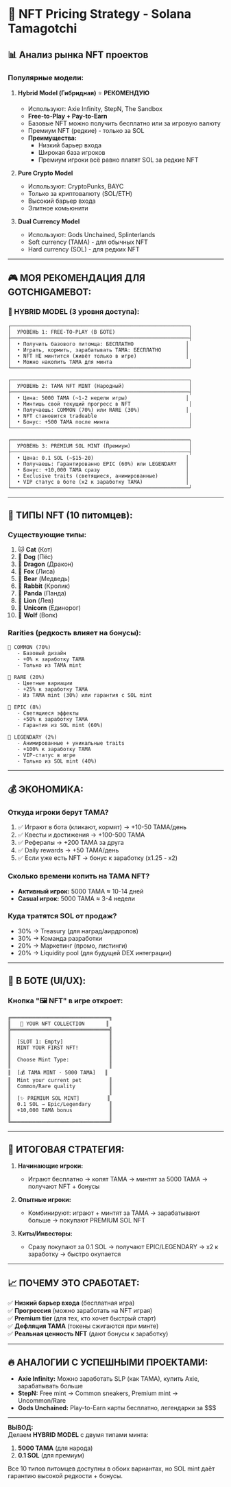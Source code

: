 # 🎯 NFT Pricing Strategy - Solana Tamagotchi

## 📊 **Анализ рынка NFT проектов**

### **Популярные модели:**

1. **Hybrid Model (Гибридная)** ⭐ **РЕКОМЕНДУЮ**
   - Используют: Axie Infinity, StepN, The Sandbox
   - **Free-to-Play + Pay-to-Earn**
   - Базовые NFT можно получить бесплатно или за игровую валюту
   - Премиум NFT (редкие) - только за SOL
   - **Преимущества:**
     - Низкий барьер входа
     - Широкая база игроков
     - Премиум игроки всё равно платят SOL за редкие NFT

2. **Pure Crypto Model**
   - Используют: CryptoPunks, BAYC
   - Только за криптовалюту (SOL/ETH)
   - Высокий барьер входа
   - Элитное комьюнити

3. **Dual Currency Model**
   - Используют: Gods Unchained, Splinterlands
   - Soft currency (TAMA) - для обычных NFT
   - Hard currency (SOL) - для редких NFT

---

## 🎮 **МОЯ РЕКОМЕНДАЦИЯ ДЛЯ GOTCHIGAMEBOT:**

### **🌟 HYBRID MODEL (3 уровня доступа):**

```
┌──────────────────────────────────────────────────────────┐
│  УРОВЕНЬ 1: FREE-TO-PLAY (В БОТЕ)                        │
├──────────────────────────────────────────────────────────┤
│  • Получить базового питомца: БЕСПЛАТНО                 │
│  • Играть, кормить, зарабатывать TAMA: БЕСПЛАТНО        │
│  • NFT НЕ минтится (живёт только в игре)                │
│  • Можно накопить TAMA для минта                         │
└──────────────────────────────────────────────────────────┘

┌──────────────────────────────────────────────────────────┐
│  УРОВЕНЬ 2: TAMA NFT MINT (Народный)                     │
├──────────────────────────────────────────────────────────┤
│  • Цена: 5000 TAMA (~1-2 недели игры)                   │
│  • Минтишь свой текущий прогресс в NFT                   │
│  • Получаешь: COMMON (70%) или RARE (30%)               │
│  • NFT становится tradeable                              │
│  • Бонус: +500 TAMA после минта                          │
└──────────────────────────────────────────────────────────┘

┌──────────────────────────────────────────────────────────┐
│  УРОВЕНЬ 3: PREMIUM SOL MINT (Премиум)                   │
├──────────────────────────────────────────────────────────┤
│  • Цена: 0.1 SOL (~$15-20)                              │
│  • Получаешь: Гарантированно EPIC (60%) или LEGENDARY   │
│  • Бонус: +10,000 TAMA сразу                            │
│  • Exclusive traits (светящиеся, анимированные)         │
│  • VIP статус в боте (x2 к заработку TAMA)              │
└──────────────────────────────────────────────────────────┘
```

---

## 🎨 **ТИПЫ NFT (10 питомцев):**

### **Существующие типы:**
1. 🐱 **Cat** (Кот)
2. 🐶 **Dog** (Пёс)
3. 🐉 **Dragon** (Дракон)
4. 🦊 **Fox** (Лиса)
5. 🐻 **Bear** (Медведь)
6. 🐰 **Rabbit** (Кролик)
7. 🐼 **Panda** (Панда)
8. 🦁 **Lion** (Лев)
9. 🦄 **Unicorn** (Единорог)
10. 🐺 **Wolf** (Волк)

### **Rarities (редкость влияет на бонусы):**

```
💚 COMMON (70%)
   - Базовый дизайн
   - +0% к заработку TAMA
   - Только из TAMA mint

💙 RARE (20%)
   - Цветные вариации
   - +25% к заработку TAMA
   - Из TAMA mint (30%) или гарантия с SOL mint

💜 EPIC (8%)
   - Светящиеся эффекты
   - +50% к заработку TAMA
   - Гарантия из SOL mint (60%)

🧡 LEGENDARY (2%)
   - Анимированные + уникальные traits
   - +100% к заработку TAMA
   - VIP-статус в игре
   - Только из SOL mint (40%)
```

---

## 💰 **ЭКОНОМИКА:**

### **Откуда игроки берут TAMA?**
1. ✅ Играют в бота (кликают, кормят) → +10-50 TAMA/день
2. ✅ Квесты и достижения → +100-500 TAMA
3. ✅ Рефералы → +200 TAMA за друга
4. ✅ Daily rewards → +50 TAMA/день
5. ✅ Если уже есть NFT → бонус к заработку (x1.25 - x2)

### **Сколько времени копить на TAMA NFT?**
- **Активный игрок:** 5000 TAMA ≈ 10-14 дней
- **Casual игрок:** 5000 TAMA ≈ 3-4 недели

### **Куда тратятся SOL от продаж?**
- 30% → Treasury (для наград/аирдропов)
- 30% → Команда разработки
- 20% → Маркетинг (промо, листинги)
- 20% → Liquidity pool (для будущей DEX интеграции)

---

## 🚀 **В БОТЕ (UI/UX):**

### **Кнопка "🖼️ NFT" в игре откроет:**

```
╔════════════════════════════════╗
║   🎨 YOUR NFT COLLECTION       ║
╠════════════════════════════════╣
║                                ║
║  [SLOT 1: Empty]               ║
║  MINT YOUR FIRST NFT!          ║
║                                ║
║  Choose Mint Type:             ║
║                                ║
║  [💰 TAMA MINT - 5000 TAMA]   ║
║  Mint your current pet         ║
║  Common/Rare quality           ║
║                                ║
║  [✨ PREMIUM SOL MINT]         ║
║  0.1 SOL → Epic/Legendary      ║
║  +10,000 TAMA bonus            ║
║                                ║
╚════════════════════════════════╝
```

---

## 🎯 **ИТОГОВАЯ СТРАТЕГИЯ:**

1. **Начинающие игроки:**
   - Играют бесплатно → копят TAMA → минтят за 5000 TAMA → получают NFT + бонусы

2. **Опытные игроки:**
   - Комбинируют: играют + минтят за TAMA → зарабатывают больше → покупают PREMIUM SOL NFT

3. **Киты/Инвесторы:**
   - Сразу покупают за 0.1 SOL → получают EPIC/LEGENDARY → x2 к заработку → быстро окупается

---

## 📈 **ПОЧЕМУ ЭТО СРАБОТАЕТ:**

✅ **Низкий барьер входа** (бесплатная игра)  
✅ **Прогрессия** (можно заработать на NFT играя)  
✅ **Premium tier** (для тех, кто хочет быстрый старт)  
✅ **Дефляция TAMA** (токены сжигаются при минте)  
✅ **Реальная ценность NFT** (дают бонусы к заработку)  

---

## 🔥 **АНАЛОГИИ С УСПЕШНЫМИ ПРОЕКТАМИ:**

- **Axie Infinity:** Можно заработать SLP (как TAMA), купить Axie, зарабатывать больше
- **StepN:** Free mint → Common sneakers, Premium mint → Uncommon/Rare
- **Gods Unchained:** Play-to-Earn карты бесплатно, легендарки за $$$

---

**ВЫВОД:**  
Делаем **HYBRID MODEL** с двумя типами минта:  
1. **5000 TAMA** (для народа)  
2. **0.1 SOL** (для премиум)  

Все 10 типов питомцев доступны в обоих вариантах, но SOL mint даёт гарантию высокой редкости + бонусы.

